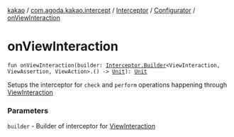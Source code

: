 [kakao](../../../index.md) / [com.agoda.kakao.intercept](../../index.md) / [Interceptor](../index.md) / [Configurator](index.md) / [onViewInteraction](./on-view-interaction.md)

# onViewInteraction

`fun onViewInteraction(builder: `[`Interceptor.Builder`](../-builder/index.md)`<ViewInteraction, ViewAssertion, ViewAction>.() -> `[`Unit`](https://kotlinlang.org/api/latest/jvm/stdlib/kotlin/-unit/index.html)`): `[`Unit`](https://kotlinlang.org/api/latest/jvm/stdlib/kotlin/-unit/index.html)

Setups the interceptor for `check` and `perform` operations happening through [ViewInteraction](#)

### Parameters

`builder` - Builder of interceptor for [ViewInteraction](#)